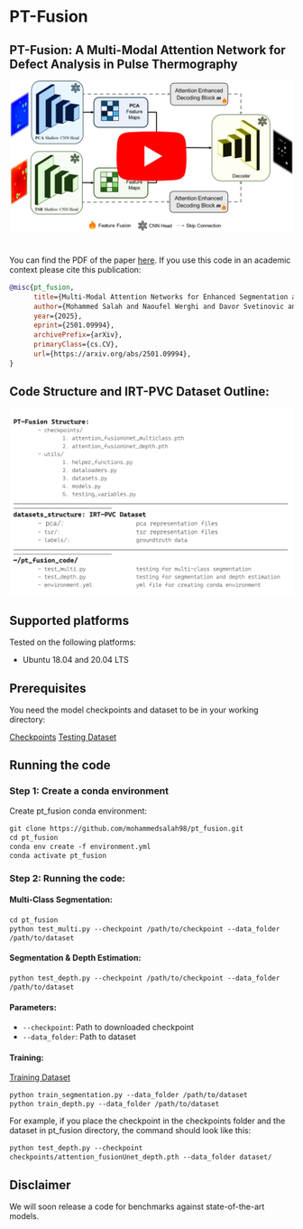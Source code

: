 # PT-Fusion
## PT-Fusion: A Multi-Modal Attention Network for Defect Analysis in Pulse Thermography

[![PT-Fusion:](https://github.com/mohammedsalah98/pt_fusion/blob/main/thumbnail.png)](https://drive.google.com/file/d/17Gw1JwUtIPZwAZ9cj_FlGoW12sXYYHZk/view?usp=sharing)

#
You can find the PDF of the paper [here](https://arxiv.org/abs/2501.09994).
If you use this code in an academic context please cite this publication:

```bibtex
@misc{pt_fusion,
      title={Multi-Modal Attention Networks for Enhanced Segmentation and Depth Estimation of Subsurface Defects in Pulse Thermography}, 
      author={Mohammed Salah and Naoufel Werghi and Davor Svetinovic and Yusra Abdulrahman},
      year={2025},
      eprint={2501.09994},
      archivePrefix={arXiv},
      primaryClass={cs.CV},
      url={https://arxiv.org/abs/2501.09994}, 
}
```

## Code Structure and IRT-PVC Dataset Outline:
![Alt text](https://github.com/mohammedsalah98/pt_fusion/blob/main/dataset.png)

## Supported platforms

Tested on the following platforms:

- Ubuntu 18.04 and 20.04 LTS

## Prerequisites
You need the model checkpoints and dataset to be in your working directory:

[Checkpoints](https://drive.google.com/drive/folders/1i5LGqa5_GO9XCohDdU-1M8rXYSEteuyP?usp=sharing)
[Testing Dataset](https://drive.google.com/drive/folders/1i5LGqa5_GO9XCohDdU-1M8rXYSEteuyP?usp=sharing)

## Running the code
### Step 1: Create a conda environment
Create pt_fusion conda environment:
```
git clone https://github.com/mohammedsalah98/pt_fusion.git
cd pt_fusion
conda env create -f environment.yml
conda activate pt_fusion
```

### Step 2: Running the code:

#### Multi-Class Segmentation:
```
cd pt_fusion
python test_multi.py --checkpoint /path/to/checkpoint --data_folder /path/to/dataset
```

#### Segmentation & Depth Estimation:
```
python test_depth.py --checkpoint /path/to/checkpoint --data_folder /path/to/dataset
```

#### Parameters:
- ``--checkpoint``: Path to downloaded checkpoint
- ``--data_folder``: Path to dataset

#### Training:
[Training Dataset](https://drive.google.com/drive/folders/1Jl89A_g1UQM2Ao0EAzqaVO-RcHwD9IgZ?usp=sharing)
```
python train_segmentation.py --data_folder /path/to/dataset
python train_depth.py --data_folder /path/to/dataset
```

For example, if you place the checkpoint in the checkpoints folder and the dataset in pt_fusion directory, the command should look like this:
```
python test_depth.py --checkpoint checkpoints/attention_fusionUnet_depth.pth --data_folder dataset/
```

## Disclaimer
We will soon release a code for benchmarks against state-of-the-art models.